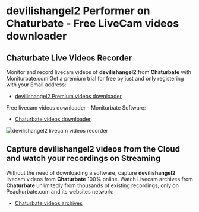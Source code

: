 # devilishangel2 Performer on Chaturbate - Free LiveCam videos downloader

## Chaturbate Live Videos Recorder

Monitor and record livecam videos of **devilishangel2** from **Chaturbate** with Moniturbate.com
Get a premium trial for free by just and only registering with your Email address:
* [devilishangel2 Premium videos downloader](https://moniturbate.com/request-demo-licence-key.html)

Free livecam videos downloader - Moniturbate Software:
* [Chaturbate videos downloader](https://moniturbate.com/moniturbate-download-software.html)

![devilishangel2 livecam videos recorder](https://peachurnet.com/templates/moniturbate-software.png)


## Capture devilishangel2 videos from the Cloud and watch your recordings on Streaming

Without the need of downloading a software, capture **devilishangel2** livecam videos from **Chaturbate** 100% online.
Watch Livecam archives from **Chaturbate** unlimitedly from thousands of existing recordings, only on Peachurbate.com and its websites network:
* [Chaturbate videos archives](https://peachurnet.com/)